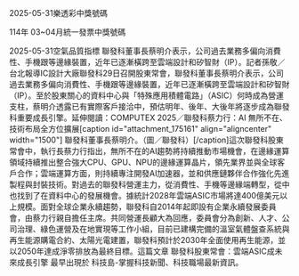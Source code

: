 
2025-05-31樂透彩中獎號碼

                                
114年 03~04月統一發票中獎號碼
                             
2025-05-31空氣品質指標
                              聯發科董事長蔡明介表示，公司過去業務多偏向消費性、手機跟等邊緣裝置，近年已逐漸橫跨至雲端設計和矽智財（IP）。記者孫敬／台北報導IC設計大廠聯發科29日召開股東常會，聯發科董事長蔡明介表示，公司過去業務多偏向消費性、手機跟等邊緣裝置，近年已逐漸橫跨至雲端設計和矽智財（IP）。至於股東關心的資料中心與「特殊應用積體電路」（ASIC）何時成為營運支柱，蔡明介透露已有實際客戶接洽中，預估明年、後年、大後年將逐步成為聯發科重要成長引擎。延伸閱讀：COMPUTEX 2025／聯發科蔡力行：AI 無所不在、技術布局全方位擴展[caption id="attachment_175161" align="aligncenter" width="1500"] 聯發科董事長蔡明介。（圖／聯發科）[/caption]這次聯發科股東常會中，執行長蔡力行指出，無所不在的AI趨勢將持續推動市場機會，在邊緣運算領域持續推出整合強大CPU、GPU、NPU的邊緣運算晶片，領先業界並與全球客戶合作；雲端運算方面，則持續專注開發AI加速器，並和供應鏈夥伴合作強化先進製程與封裝技術。對過去的聯發科營運主力，從消費性、手機等邊緣端轉型，從中也找到了在資料中心的發展機會。據統計2028年雲端ASIC市場將達400億美元以上規模。面對全球企業永續趨勢，聯發科自2014年起即設有企業永續發展委員會，由蔡力行親自擔任主席。共同營運長顧大為回應，委員會分為創新、人才、公司治理、綠色運營及在地實現等工作小組，目前已建構完備的溫室氣體盤查系統與再生能源購電合約、太陽光電建置，聯發科預計於2030年全面使用再生能源，並以2050年達成淨零排放為最終目標。這篇文章 聯發科股東常會：雲端ASIC成未來成長引擎 最早出現於 科技島-掌握科技新聞、科技職場最新資訊。